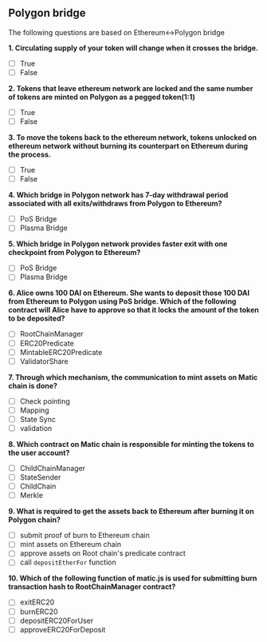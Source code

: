 ## Polygon bridge
The following questions are based on Ethereum↔Polygon bridge

**1. Circulating supply of your token will change when it crosses the bridge.**
- [ ] True
- [ ] False

**2. Tokens that leave ethereum network are locked and the same number of tokens are minted on Polygon as a pegged token(1:1)**
- [ ] True
- [ ] False

**3. To move the tokens back to the ethereum network, tokens  unlocked on ethereum network without burning its counterpart on Ethereum during the process.**
- [ ] True
- [ ] False

**4. Which bridge in Polygon network has 7-day withdrawal period associated with all exits/withdraws from Polygon to Ethereum?**
- [ ] PoS Bridge
- [ ] Plasma Bridge

**5. Which bridge in Polygon network provides faster exit with one checkpoint from Polygon to Ethereum?**
- [ ] PoS Bridge
- [ ] Plasma Bridge

**6. Alice owns 100 DAI on Ethereum. She wants to deposit those 100 DAI from Ethereum to Polygon using PoS bridge. Which of the following contract will Alice have to approve so that it locks the amount of the token to be deposited?**
- [ ] RootChainManager 
- [ ] ERC20Predicate
- [ ] MintableERC20Predicate
- [ ] ValidatorShare

**7. Through which mechanism, the communication to mint assets on Matic chain is done?**
- [ ] Check pointing
- [ ] Mapping
- [ ] State Sync
- [ ] validation

**8. Which contract on Matic chain is responsible for minting the tokens to the user account?**
- [ ] ChildChainManager
- [ ] StateSender
- [ ] ChildChain
- [ ] Merkle

**9. What is required to get the assets back to Ethereum after burning it on Polygon chain?**
- [ ] submit proof of burn to Ethereum chain
- [ ] mint assets on Ethereum chain
- [ ] approve assets on Root chain's predicate contract
- [ ] call `depositEtherFor` function

**10. Which of the following function of matic.js is used for submitting burn transaction hash to RootChainManager contract?**
- [ ] exitERC20
- [ ] burnERC20
- [ ] depositERC20ForUser
- [ ] approveERC20ForDeposit